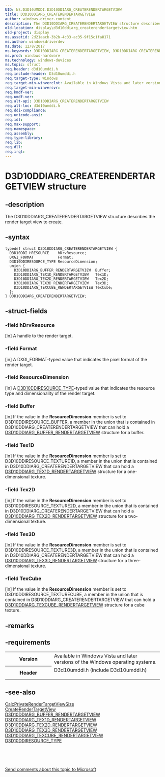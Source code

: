 ```yaml
---
UID: NS.D3D10UMDDI.D3D10DDIARG_CREATERENDERTARGETVIEW
title: D3D10DDIARG_CREATERENDERTARGETVIEW
author: windows-driver-content
description: The D3D10DDIARG_CREATERENDERTARGETVIEW structure describes the render target view to create.
old-location: display\d3d10ddiarg_createrendertargetview.htm
old-project: display
ms.assetid: 2d21aacb-3b2b-4c33-ac35-9f15c1fa8171
ms.author: windowsdriverdev
ms.date: 12/8/2017
ms.keywords: D3D10DDIARG_CREATERENDERTARGETVIEW, D3D10DDIARG_CREATERENDERTARGETVIEW
ms.prod: windows-hardware
ms.technology: windows-devices
ms.topic: struct
req.header: d3d10umddi.h
req.include-header: D3d10umddi.h
req.target-type: Windows
req.target-min-winverclnt: Available in Windows Vista and later versions of the Windows operating systems.
req.target-min-winversvr: 
req.kmdf-ver: 
req.umdf-ver: 
req.alt-api: D3D10DDIARG_CREATERENDERTARGETVIEW
req.alt-loc: d3d10umddi.h
req.ddi-compliance: 
req.unicode-ansi: 
req.idl: 
req.max-support: 
req.namespace: 
req.assembly: 
req.type-library: 
req.lib: 
req.dll: 
req.irql: 
---
```


# D3D10DDIARG_CREATERENDERTARGETVIEW structure



## -description
The D3D10DDIARG_CREATERENDERTARGETVIEW structure describes the render target view to create.



## -syntax

````
typedef struct D3D10DDIARG_CREATERENDERTARGETVIEW {
  D3D10DDI_HRESOURCE    hDrvResource;
  DXGI_FORMAT           Format;
  D3D10DDIRESOURCE_TYPE ResourceDimension;
  union {
    D3D10DDIARG_BUFFER_RENDERTARGETVIEW  Buffer;
    D3D10DDIARG_TEX1D_RENDERTARGETVIEW   Tex1D;
    D3D10DDIARG_TEX2D_RENDERTARGETVIEW   Tex2D;
    D3D10DDIARG_TEX3D_RENDERTARGETVIEW   Tex3D;
    D3D10DDIARG_TEXCUBE_RENDERTARGETVIEW TexCube;
  };
} D3D10DDIARG_CREATERENDERTARGETVIEW;
````


## -struct-fields

### -field hDrvResource

[in] A handle to the render target. 


### -field Format

[in] A DXGI_FORMAT-typed value that indicates the pixel format of the render target.


### -field ResourceDimension

[in] A <a href="display.d3d10ddiresource_type">D3D10DDIRESOURCE_TYPE</a>-typed value that indicates the resource type and dimensionality of the render target. 


### -field Buffer

[in] If the value in the <b>ResourceDimension</b> member is set to D3D10DDIRESOURCE_BUFFER, a member in the union that is contained in D3D10DDIARG_CREATERENDERTARGETVIEW that can hold a <a href="..\d3d10umddi\ns-d3d10umddi-d3d10ddiarg_buffer_rendertargetview.md">D3D10DDIARG_BUFFER_RENDERTARGETVIEW</a> structure for a buffer. 


### -field Tex1D

[in] If the value in the <b>ResourceDimension</b> member is set to D3D10DDIRESOURCE_TEXTURE1D, a member in the union that is contained in D3D10DDIARG_CREATERENDERTARGETVIEW that can hold a <a href="..\d3d10umddi\ns-d3d10umddi-d3d10ddiarg_tex1d_rendertargetview.md">D3D10DDIARG_TEX1D_RENDERTARGETVIEW</a> structure for a one-dimensional texture. 


### -field Tex2D

[in] If the value in the <b>ResourceDimension</b> member is set to D3D10DDIRESOURCE_TEXTURE2D, a member in the union that is contained in D3D10DDIARG_CREATERENDERTARGETVIEW that can hold a <a href="..\d3d10umddi\ns-d3d10umddi-d3d10ddiarg_tex2d_rendertargetview.md">D3D10DDIARG_TEX2D_RENDERTARGETVIEW</a> structure for a two-dimensional texture. 


### -field Tex3D

[in] If the value in the <b>ResourceDimension</b> member is set to D3D10DDIRESOURCE_TEXTURE3D, a member in the union that is contained in D3D10DDIARG_CREATERENDERTARGETVIEW that can hold a <a href="..\d3d10umddi\ns-d3d10umddi-d3d10ddiarg_tex3d_rendertargetview.md">D3D10DDIARG_TEX3D_RENDERTARGETVIEW</a> structure for a three-dimensional texture. 


### -field TexCube

[in] If the value in the <b>ResourceDimension</b> member is set to D3D10DDIRESOURCE_TEXTURECUBE, a member in the union that is contained in D3D10DDIARG_CREATERENDERTARGETVIEW that can hold a <a href="..\d3d10umddi\ns-d3d10umddi-d3d10ddiarg_texcube_rendertargetview.md">D3D10DDIARG_TEXCUBE_RENDERTARGETVIEW</a> structure for a cube texture. 


## -remarks


## -requirements
<table>
<tr>
<th width="30%">
Version

</th>
<td width="70%">
Available in Windows Vista and later versions of the Windows operating systems.

</td>
</tr>
<tr>
<th width="30%">
Header

</th>
<td width="70%">
<dl>
<dt>D3d10umddi.h (include D3d10umddi.h)</dt>
</dl>
</td>
</tr>
</table>

## -see-also
<dl>
<dt>
<a href="..\d3d10umddi\nc-d3d10umddi-pfnd3d10ddi_calcprivaterendertargetviewsize.md">CalcPrivateRenderTargetViewSize</a>
</dt>
<dt>
<a href="..\d3d10umddi\nc-d3d10umddi-pfnd3d10ddi_createrendertargetview.md">CreateRenderTargetView</a>
</dt>
<dt>
<a href="..\d3d10umddi\ns-d3d10umddi-d3d10ddiarg_buffer_rendertargetview.md">D3D10DDIARG_BUFFER_RENDERTARGETVIEW</a>
</dt>
<dt>
<a href="..\d3d10umddi\ns-d3d10umddi-d3d10ddiarg_tex1d_rendertargetview.md">D3D10DDIARG_TEX1D_RENDERTARGETVIEW</a>
</dt>
<dt>
<a href="..\d3d10umddi\ns-d3d10umddi-d3d10ddiarg_tex2d_rendertargetview.md">D3D10DDIARG_TEX2D_RENDERTARGETVIEW</a>
</dt>
<dt>
<a href="..\d3d10umddi\ns-d3d10umddi-d3d10ddiarg_tex3d_rendertargetview.md">D3D10DDIARG_TEX3D_RENDERTARGETVIEW</a>
</dt>
<dt>
<a href="..\d3d10umddi\ns-d3d10umddi-d3d10ddiarg_texcube_rendertargetview.md">D3D10DDIARG_TEXCUBE_RENDERTARGETVIEW</a>
</dt>
<dt>
<a href="display.d3d10ddiresource_type">D3D10DDIRESOURCE_TYPE</a>
</dt>
</dl>
 

 

<a href="mailto:wsddocfb@microsoft.com?subject=Documentation%20feedback [display\display]:%20D3D10DDIARG_CREATERENDERTARGETVIEW structure%20 RELEASE:%20(12/8/2017)&amp;body=%0A%0APRIVACY STATEMENT%0A%0AWe use your feedback to improve the documentation. We don't use your email address for any other purpose, and we'll remove your email address from our system after the issue that you're reporting is fixed. While we're working to fix this issue, we might send you an email message to ask for more info. Later, we might also send you an email message to let you know that we've addressed your feedback.%0A%0AFor more info about Microsoft's privacy policy, see http://privacy.microsoft.com/en-us/default.aspx." title="Send comments about this topic to Microsoft">Send comments about this topic to Microsoft</a>

